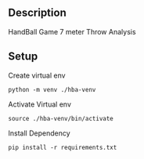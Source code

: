 ## Description
HandBall Game 7 meter Throw Analysis

## Setup
Create virtual env
```
python -m venv ./hba-venv 
```

Activate Virtual env
```
source ./hba-venv/bin/activate
```

Install Dependency
```
pip install -r requirements.txt 
```